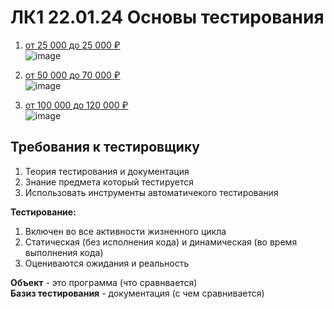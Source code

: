 # ЛК1 22.01.24 Основы тестирования
1. [ от 25 000 до 25 000 ₽](https://zvenigorod.hh.ru/vacancy/91420564?query=Тестировщик+игр&hhtmFrom=vacancy_search_list)  
![image](https://github.com/Katya6589/Semestr_6/assets/113089569/bf3d1c35-d8a7-4284-b847-5adbd4e53de0)  

2. [ от 50 000 до 70 000 ₽](https://zvenigorod.hh.ru/vacancy/91639761?query=Тестировщик+игр&hhtmFrom=vacancy_search_list)  
![image](https://github.com/Katya6589/Semestr_6/assets/113089569/f685ddf7-be4e-4e7b-bec9-bb9c7cd8399a)  

3. [ от 100 000 до 120 000 ₽](https://zvenigorod.hh.ru/vacancy/91955753?query=Тестировщик+игр&hhtmFrom=vacancy_search_list)  
![image](https://github.com/Katya6589/Semestr_6/assets/113089569/cdb95acb-aa70-4f52-a2a1-b9b04bc1ff50)

Требования к тестировщику
--
1. Теория тестирования и документация
2. Знание предмета который тестируется
3. Использовать инструменты автоматичекого тестирования

**Тестирование:**
1. Включен во все активности жизненного цикла
2. Статическая (без исполнения кода) и динамическая (во время выполнения кода)
3. Оцениваются ожидания и реальность

**Объект** - это программа (что сравнвается)  
**Базиз тестирования** - документация (с чем сравнивается)
